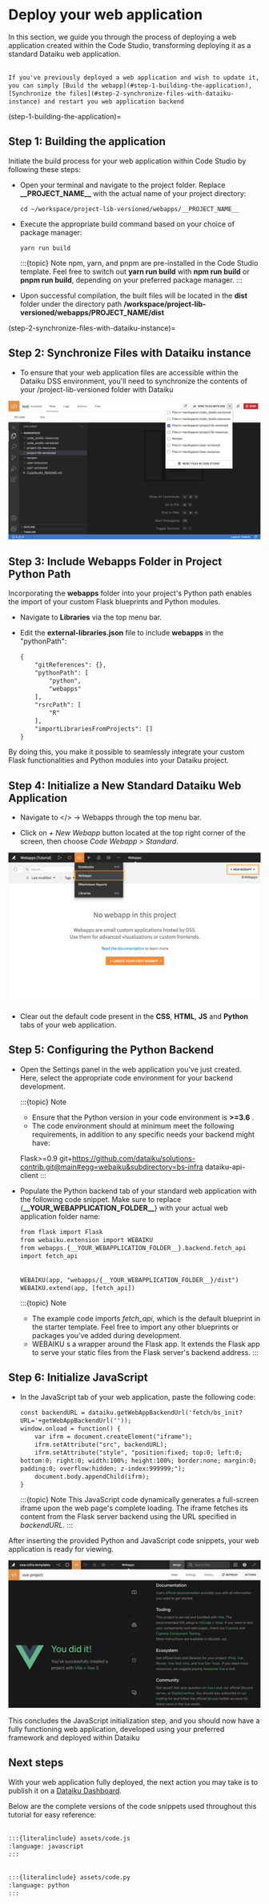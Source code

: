# Deploy your web application

In this section, we guide you through the process of deploying a web application created within the Code Studio, transforming deploying it as a standard Dataiku web application.

```{tip} Updating an Existing Deployment

If you've previously deployed a web application and wish to update it, you can simply [Build the webapp](#step-1-building-the-application), [Synchronize the files](#step-2-synchronize-files-with-dataiku-instance) and restart you web application backend
```

(step-1-building-the-application)=
## Step 1: Building the application

Initiate the build process for your web application within Code Studio by following these steps:

- Open your terminal and navigate to the project folder. Replace  **\_\_PROJECT_NAME\_\_**  with the actual name of your project directory:

  ```
  cd ~/workspace/project-lib-versioned/webapps/__PROJECT_NAME__
  ```

- Execute the appropriate build command based on your choice of package manager:

  ```
  yarn run build
  ```

  :::{topic} Note
  npm, yarn, and pnpm are pre-installed in the Code Studio template. Feel free to switch out **yarn run build** with **npm run build** or **pnpm run build**, depending on your preferred package manager.
  :::

- Upon successful compilation, the built files will be located in the **dist** folder under the directory path **/workspace/project-lib-versioned/webapps/**PROJECT_NAME**/dist**

(step-2-synchronize-files-with-dataiku-instance)=
## Step 2: Synchronize Files with Dataiku instance

- To ensure that your web application files are accessible within the Dataiku DSS environment, you'll need to synchronize the contents of your  <workspace>/project-lib-versioned folder with Dataiku

![Sync Files](assets/01-sync-files.png)

## Step 3: Include Webapps Folder in Project Python Path

Incorporating the **webapps** folder into your project's Python path enables the import of your custom Flask blueprints and Python modules.

- Navigate to **Libraries** via the top menu bar.
- Edit the  **external-libraries.json** file to include **webapps** in the "pythonPath":

  ```
  {
      "gitReferences": {},
      "pythonPath": [
          "python",
          "webapps"
      ],
      "rsrcPath": [
          "R"
      ],
      "importLibrariesFromProjects": []
  }
  ```

By doing this, you make it possible to seamlessly integrate your custom Flask functionalities and Python modules into your Dataiku project.

## Step 4: Initialize a New Standard Dataiku Web Application

- Navigate to </> -> Webapps through the top menu bar.

- Click on _+ New Webapp_ button located at the top right corner of the screen, then choose _Code Webapp > Standard_.

![New Webapp](assets/02-new-webapp.png)

- Clear out the default code present in the  **CSS**, **HTML**, **JS** and **Python** tabs of your web application.

## Step 5: Configuring the Python Backend

- Open the Settings panel in the web application you've just created. Here, select the appropriate code environment for your backend development.

  :::{topic} Note

  - Ensure that the Python version in your code environment is  **>=3.6** .
  - The code environment should at minimum meet the following requirements, in addition to any specific needs your backend might have:

  Flask>=0.9
  git+https://github.com/dataiku/solutions-contrib.git@main#egg=webaiku&subdirectory=bs-infra
  dataiku-api-client
  :::

- Populate the Python backend tab of your standard web application with the following code snippet. Make sure to replace {**\_\_YOUR_WEBAPPLICATION_FOLDER\_\_**} with your actual web application folder name:

  ```
  from flask import Flask
  from webaiku.extension import WEBAIKU
  from webapps.{__YOUR_WEBAPPLICATION_FOLDER__}.backend.fetch_api import fetch_api


  WEBAIKU(app, "webapps/{__YOUR_WEBAPPLICATION_FOLDER__}/dist")
  WEBAIKU.extend(app, [fetch_api])
  ```

  :::{topic} Note

  - The example code imports _fetch_api_, which is the default blueprint in the starter template. Feel free to import any other blueprints or packages you've added during development.
  - WEBAIKU s a wrapper around the Flask app. It extends the Flask app to serve your static files from the Flask server's backend address.
    :::

## Step 6: Initialize JavaScript

- In the JavaScript tab of your web application, paste the following code:

  ```
  const backendURL = dataiku.getWebAppBackendUrl('fetch/bs_init?URL='+getWebAppBackendUrl(''));
  window.onload = function() {
      var ifrm = document.createElement("iframe");
      ifrm.setAttribute("src", backendURL);
      ifrm.setAttribute("style", "position:fixed; top:0; left:0; bottom:0; right:0; width:100%; height:100%; border:none; margin:0; padding:0; overflow:hidden; z-index:999999;");
      document.body.appendChild(ifrm);
  }

  ```

  :::{topic} Note
  This JavaScript code dynamically generates a full-screen iframe upon the web page's complete loading. The iframe fetches its content from the Flask server backend using the URL specified in _backendURL_.
  :::

After inserting the provided Python and JavaScript code snippets, your web application is ready for viewing.

![Application deployed](assets/03-application-deployed.png)

This concludes the JavaScript initialization step, and you should now have a fully functioning web application, developed using your preferred framework and deployed within Dataiku 

## Next steps

With your web application fully deployed, the next action you may take is to publish it on a [Dataiku Dashboard](https://doc.dataiku.com/dss/latest/dashboards/index.html).

Below are the complete versions of the code snippets used throughout this tutorial for easy reference:

```{dropdown} [JS Code](./assets/code.js)

:::{literalinclude} assets/code.js
:language: javascript
:::
```

```{dropdown} [Python Code](./assets/code.py)

:::{literalinclude} assets/code.py
:language: python
:::
```
